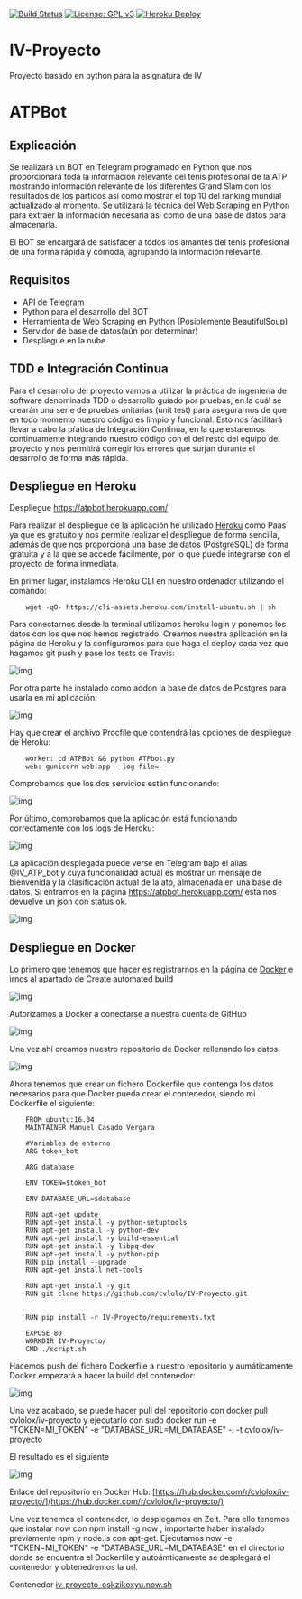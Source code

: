 [![Build Status](https://travis-ci.org/cvlolo/IV-Proyecto.svg?branch=master)](https://travis-ci.org/cvlolo/IV-Proyecto)
[![License: GPL v3](https://img.shields.io/badge/License-GPL%20v3-blue.svg)](https://www.gnu.org/licenses/gpl-3.0)
[![Heroku Deploy](https://www.herokucdn.com/deploy/button.svg)](https://heroku.com/deploy?template=https://github.com/cvlolo/IV-Proyecto)

# IV-Proyecto

Proyecto basado en python para la asignatura de IV

# ATPBot

## Explicación

Se realizará un BOT en Telegram programado en Python que nos proporcionará toda la información relevante del tenis profesional de la ATP 
mostrando información relevante de los diferentes Grand Slam con los resultados de los partidos así como mostrar el top 10 del ranking mundial actualizado al momento.
Se utilizará la técnica del Web Scraping en Python para extraer la información necesaria así como de una base de datos para almacenarla.

El BOT se encargará de satisfacer a todos los amantes del tenis profesional de una forma rápida y cómoda, agrupando la información relevante.

## Requisitos 

* API de Telegram
* Python para el desarrollo del BOT
* Herramienta de Web Scraping en Python (Posiblemente BeautifulSoup)
* Servidor de base de datos(aún por determinar)
* Despliegue en la nube


## TDD e Integración Continua 

Para el desarrollo del proyecto vamos a utilizar la práctica de ingeniería de software denominada TDD o desarrollo guiado por pruebas, en la cuál se crearán una serie de pruebas unitarias (unit test) para asegurarnos de que en todo momento nuestro código es limpio y funcional. Esto nos facilitará llevar a cabo la pŕatica de Integración Continua, en la que estaremos continuamente integrando nuestro código con el del resto del equipo del proyecto y nos permitirá corregir los errores que surjan durante el desarrollo de forma más rápida. 

## Despliegue en Heroku

Despliegue https://atpbot.herokuapp.com/

Para realizar el despliegue de la aplicación he utilizado [Heroku](https://dashboard.heroku.com/) como Paas ya que es gratuito y nos permite realizar el despliegue de forma sencilla, además de que nos proporciona una base de datos (PostgreSQL) de forma gratuita y a la que se accede fácilmente, por lo que puede integrarse con el proyecto de forma inmediata.

En primer lugar, instalamos Heroku CLI en nuestro ordenador utilizando el comando:

		wget -qO- https://cli-assets.heroku.com/install-ubuntu.sh | sh

Para conectarnos desde la terminal utilizamos heroku login y ponemos los datos con los que nos hemos registrado. Creamos nuestra aplicación en la página de Heroku y la configuramos para que haga el deploy cada vez que hagamos git push y pase los tests de Travis: 

![img](https://github.com/cvlolo/IV-Proyecto/blob/master/img/HEroku1.png)

Por otra parte he instalado como addon la base de datos de Postgres para usarla en mi aplicación:

![img](https://github.com/cvlolo/IV-Proyecto/blob/master/img/Heroku2.png)

Hay que crear el archivo Procfile que contendrá las opciones de despliegue de Heroku:

		worker: cd ATPBot && python ATPbot.py 
		web: gunicorn web:app --log-file=-

Comprobamos que los dos servicios están funcionando:

![img](https://github.com/cvlolo/IV-Proyecto/blob/master/img/Heroku3.png)

Por último, comprobamos que la aplicación está funcionando correctamente con los logs de Heroku:

![img](https://github.com/cvlolo/IV-Proyecto/blob/master/img/heroku4.png)

La aplicación desplegada puede verse en Telegram bajo el alias @IV_ATP_bot y cuya funcionalidad actual es mostrar un mensaje de bienvenida y la clasificación actual de la atp, almacenada en
una base de datos. Si entramos en la página https://atpbot.herokuapp.com/ ésta nos devuelve un json con status ok.

![img](https://github.com/cvlolo/IV-Proyecto/blob/master/img/heroku5.png)

## Despliegue en Docker

Lo primero que tenemos que hacer es registrarnos en la página de [Docker](https://www.docker.com/) e irnos al apartado de Create automated build

![img](https://github.com/cvlolo/IV-Proyecto/blob/master/img/Docker.png)

Autorizamos a Docker a conectarse a nuestra cuenta de GitHub

![img](https://github.com/cvlolo/IV-Proyecto/blob/master/img/Docker2.png)

Una vez ahí creamos nuestro repositorio de Docker rellenando los datos 

![img](https://github.com/cvlolo/IV-Proyecto/blob/master/img/Docker3.png)

Ahora tenemos que crear un fichero Dockerfile que contenga los datos necesarios para que Docker pueda crear el contenedor, siendo mi Dockerfile el siguiente:

		FROM ubuntu:16.04
		MAINTAINER Manuel Casado Vergara

		#Variables de entorno
		ARG token_bot

		ARG database

		ENV TOKEN=$token_bot

		ENV DATABASE_URL=$database

		RUN apt-get update
		RUN apt-get install -y python-setuptools
		RUN apt-get install -y python-dev
		RUN apt-get install -y build-essential
		RUN apt-get install -y libpq-dev
		RUN apt-get install -y python-pip
		RUN pip install --upgrade
		RUN apt-get install net-tools

		RUN apt-get install -y git
		RUN git clone https://github.com/cvlolo/IV-Proyecto.git


		RUN pip install -r IV-Proyecto/requirements.txt

		EXPOSE 80
		WORKDIR IV-Proyecto/
		CMD ./script.sh

Hacemos push del fichero Dockerfile a nuestro repositorio y aumáticamente Docker empezará a hacer la build del contenedor:

![img](https://github.com/cvlolo/IV-Proyecto/blob/master/img/Docker4.png)

Una vez acabado, se puede hacer pull del repositorio con docker pull cvlolox/iv-proyecto y ejecutarlo con sudo docker run -e "TOKEN=MI_TOKEN" -e "DATABASE_URL=MI_DATABASE" -i -t cvlolox/iv-proyecto

El resultado es el siguiente 

![img](https://github.com/cvlolo/IV-Proyecto/blob/master/img/Docker5.png)

Enlace del repositorio en Docker Hub: [https://hub.docker.com/r/cvlolox/iv-proyecto/](https://hub.docker.com/r/cvlolox/iv-proyecto/)

Una vez tenemos el contenedor, lo desplegamos en Zeit. Para ello tenemos que instalar now con npm install -g now , importante haber instalado previamente npm y node.js con apt-get. 
Ejecutamos now -e "TOKEN=MI_TOKEN" -e "DATABASE_URL=MI_DATABASE" en el directorio donde se encuentra el Dockerfile y autoámticamente se desplegará el contenedor y obtenedremos la url.

Contenedor [iv-proyecto-oskzikoxyu.now.sh](https://iv-proyecto-nfwfkbagmw.now.sh/)




